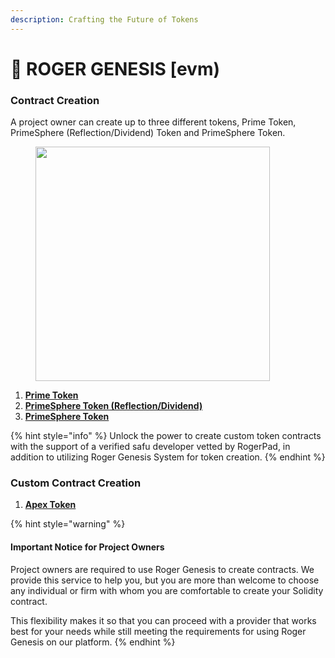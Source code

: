 ```yaml
---
description: Crafting the Future of Tokens
---
```


# 🐴 ROGER GENESIS \[evm)

### Contract Creation

A project owner can create up to three different tokens, Prime Token, PrimeSphere (Reflection/Dividend) Token and PrimeSphere Token.

<figure><img src="../../.gitbook/assets/Screenshot 2024-07-18 at 11.52.43 PM.jpeg" alt="" width="375"><figcaption></figcaption></figure>

1. [**Prime Token**](type-of-contracts/prime-token-evm.md)
2. [**PrimeSphere Token (Reflection/Dividend)**](type-of-contracts/primesphere-token-r-d-evm.md)
3. [**PrimeSphere Token**](type-of-contracts/primesphere-token-evm.md)



{% hint style="info" %}
Unlock the power to create custom token contracts with the support of a verified safu developer vetted by RogerPad, in addition to utilizing Roger Genesis System for token creation.
{% endhint %}

### Custom Contract Creation

1. [**Apex Token**](type-of-contracts/apex-token-evm.md)



{% hint style="warning" %}
#### Important Notice for Project Owners

Project owners are required to use Roger Genesis to create contracts. We provide this service to help you, but you are more than welcome to choose any individual or firm with whom you are comfortable to create your Solidity contract.

This flexibility makes it so that you can proceed with a provider that works best for your needs while still meeting the requirements for using Roger Genesis on our platform.
{% endhint %}
